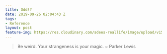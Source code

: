 ```yaml
---
title: Odd!?
date: 2019-09-26 02:04:43 Z
tags:
- Reference
layout: post
feature-img: https://res.cloudinary.com/sdees-reallife/image/upload/v1555658919/sample_feature_img.png
---
```


> Be weird. Your strangeness is your magic. ~ Parker Lewis
